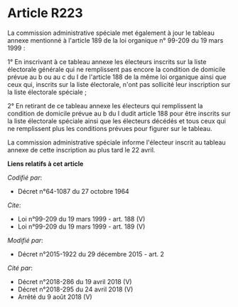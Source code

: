 # Article R223

La commission administrative spéciale met également à jour le tableau annexe mentionné à l'article 189 de la loi organique n°
99-209 du 19 mars 1999 : 

1° En inscrivant à ce tableau annexe les électeurs inscrits sur la liste électorale générale qui ne remplissent pas encore la
condition de domicile prévue au b ou au c du I de l'article 188 de la même loi organique ainsi que ceux qui, inscrits sur la
liste électorale, n'ont pas sollicité leur inscription sur la liste électorale spéciale ; 

2° En retirant de ce tableau annexe les électeurs qui remplissent la condition de domicile prévue au b du I dudit article 188
pour être inscrits sur la liste électorale spéciale ainsi que les électeurs décédés et tous ceux qui ne remplissent plus les
conditions prévues pour figurer sur le tableau. 

La commission administrative spéciale informe l'électeur inscrit au tableau annexe de cette inscription au plus tard le 22
avril.

**Liens relatifs à cet article**

_Codifié par_:

  - Décret n°64-1087 du 27 octobre 1964

_Cite_:

  - Loi n°99-209 du 19 mars 1999 - art. 188 (V)
  - Loi n°99-209 du 19 mars 1999 - art. 189 (V)

_Modifié par_:

  - Décret n°2015-1922 du 29 décembre 2015 - art. 2

_Cité par_:

  - Décret n°2018-286 du 19 avril 2018 (V)
  - Décret n°2018-295 du 24 avril 2018 (V)
  - Arrêté du 9 août 2018 (V)
